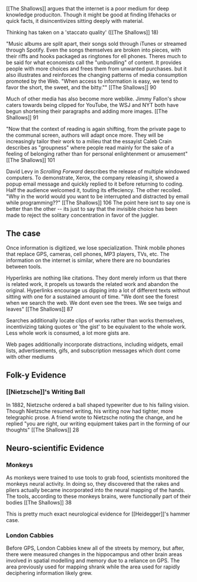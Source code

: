 [[The Shallows]] argues that the internet is a poor medium for deep knowledge produciton. Though it might be good at finding lifehacks or quick facts, it disincentivizes sitting deeply with material.

Thinking has taken on a 'staccato quality' ([[The Shallows]] 18)

"Music albums are split apart, their songs sold through iTunes or streamed through Spotify. Even the songs themselves are broken into pieces, with their riffs and hooks packaged as ringtones for ell phones. Theres much to be said for what economists call the "unbundling" of content. It provides people with more choices and frees them from unwanted purchases. but it also illustrates and reinforces the changing patterns of media consumption promoted by the Web. "When access to information is easy, we tend to favor the short, the sweet, and the bitty.""
	[[The Shallows]] 90

Much of other media has also become more weblike. Jimmy Fallon's show caters towards being clipped for YouTube, the WSJ and NYT both have begun shortening their paragraphs and adding more images.
	[[The Shallows]] 91

"Now that the context of reading is again shifting, from the private page to the communal screen, authors will adapt once more. They will be increasingly tailor their work to a milieu that the essayist Caleb Crain describes as "groupness" where people read mainly for the sake of a feeling of belonging rather than for  personal enlightenment or amusement"
	[[The Shallows]] 101

David Levy in *Scrolling Forward* describes the release of multiple windowed computers. To demonstrate, Xerox, the company releasing it, showed a popup email message and quickly replied to it before returning to coding. Half the audience welcomed it, touting its effeciency. The other recoiled. "Why in the world would you want to be interrupted and distracted by email while programming??"
	[[The Shallows]] 106
	The point here isnt to say one is better than the other -- its just to say that the invisible choice has been made to reject the solitary concentration in favor of the juggler. 
## The case
Once information is digitized, we lose specialization. Think mobile phones that replace GPS, cameras, cell phones, MP3 players, TVs, etc. The information on the internet is similar, where there are no boundaries between tools. 

Hyperlinks are nothing like citations. They dont merely inform us that there is related work, it propels us towards the related work and abandon the original. Hyperlinks encourage us dipping into a lot of different texts without sitting with one for a sustained amount of time. "We dont see the forest when we search the web. We dont even see the trees. We see twigs and leaves"
	[[The Shallows]] 87

Searches additionally locate clips of works rather than works themselves, incentivizing taking quotes or 'the gist' to be equivalent to the whole work. Less whole work is consumed, a lot more gists are. 

Web pages additionally incorporate distractions, including widgets, email lists, advertisements, gifs, and subscription messages which dont come with other mediums


## Folk-y Evidence
### [[Nietzsche]]'s Writing Ball
In 1882, Nietzsche ordered a ball shaped typewriter due to his failing vision. Though Nietzsche resumed writing, his writing now had tighter, more telegraphic prose. A friend wrote to Nietzsche noting the change, and he replied "you are right,  our writing equipment  takes part in the forming of our thoughts"
	[[The Shallows]] 28

## Neuro-scientific Evidence

### Monkeys
As monkeys were trained to use tools to grab food, scientists monitored the monkeys neural activity. In doing so, they discovered that the rakes and pliers actually became incorporated into the neural mapping of the hands. The tools, according to these monkeys brains, were functionally part of their bodies
	[[The Shallows]] 38

This is pretty much exact neurological evidence for [[Heidegger]]'s hammer case.

### London Cabbies
Before GPS, London Cabbies knew all of the streets by memory, but after, there were measured changes in the hippocampus and other brain areas involved in spatial modelling and memory due to a reliance on GPS. The area previously used for mapping shrank while the area used for rapidly deciphering information likely grew. 